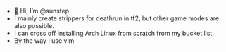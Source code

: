 - 👋 Hi, I’m @sunstep
- I mainly create strippers for deathrun in tf2, but other game modes are also possible.
- I can cross off installing Arch Linux from scratch from my bucket list.
- By the way I use vim

<!---
sunstep/sunstep is a ✨ special ✨ repository because its `README.md` (this file) appears on your GitHub profile.
You can click the Preview link to take a look at your changes.
--->
